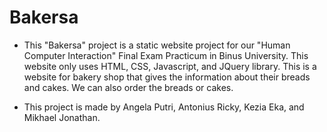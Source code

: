 # Bakersa
- This "Bakersa" project is a static website project for our "Human Computer Interaction" Final Exam Practicum in Binus University. This website only uses HTML, CSS, Javascript, and JQuery library. This is a website for bakery shop that gives the information about their breads and cakes. We can also order the breads or cakes. 

- This project is made by Angela Putri, Antonius Ricky, Kezia Eka, and Mikhael Jonathan.
